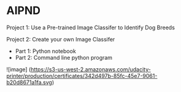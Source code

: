 # AIPND

Project 1: Use a Pre-trained Image Classifer to Identify Dog Breeds

Project 2: Create your own Image Classifer
- Part 1: Python notebook
- Part 2: Command line python program


![image] (https://s3-us-west-2.amazonaws.com/udacity-printer/production/certificates/342d497b-85fc-45e7-9061-b20d8671a1fa.svg)
